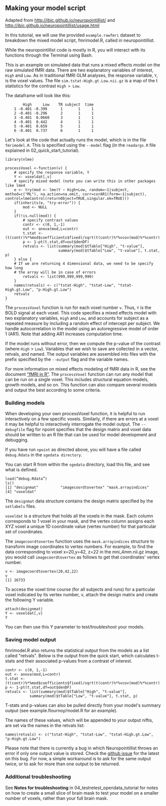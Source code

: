 ## Making your model script

Adapted from http://ibic.github.io/neuropointillist/ and http://ibic.github.io/neuropointillist/usage.html

In this tutorial, we will use the provided `example.rawfmri` dataset to breakdown the mixed model script, fmrimodel.R, called in neuropointillist.

While the neuropointillist code is mostly in R, you will interact with its functions through the Terminal using Bash.

This is an example on simulated data that runs a mixed effects model on the raw simulated fMRI data. There are two explanatory variables of interest, `High` and `Low`. As in traditional fMRI GLM analyses, the response variable, `Y`, is the voxel values. The file `sim.tstat-High.gt.Low.nii.gz` is a map of the t statistics for the contrast `High > Low`.

The dataframe will look like this:


            High     Low    TR subject  time
        1 -0.401 -0.399      1       1     1
        2 -0.401 -0.296      2       1     1
        3 -0.401  0.0660     3       1     1
        4 -0.401  0.442      4       1     1
        5 -0.401  0.659      5       1     1
        6 -0.401  0.737      6       1     1

Let's look at the code that actually runs the model, which is in the file `fmrimodel.R`. This is specified using the `--model` flag (in the `readargs.R` file explained in 02_quick_start_tutorial).

```
library(nlme)

processVoxel <-function(v) {
    # specify the response variable, Y
    Y <- voxeldat[,v]
    # specify mixed model (note you can write this in other packages like lme4
    e <- try(mod <- lme(Y ~ High+Low, random=~1|subject, method=c("ML"), na.action=na.omit, corr=corAR1(form=~1|subject), control=lmeControl(returnObject=TRUE,singular.ok=TRUE)))
    if(inherits(e, "try-error")) {
        mod <- NULL
    }
    if(!is.null(mod)) {
        # specify contrast values
        contr <- c(0, 1,-1)
        out <- anova(mod,L=contr)
        t.stat <- (t(contr)%*%mod$coefficients$fixed)/sqrt(t(contr)%*%vcov(mod)%*%contr)
        p <- 1-pt(t.stat,df=out$denDF)
        retvals <- list(summary(mod)$tTable["High", "t-value"],
                        summary(mod)$tTable["Low", "t-value"], t.stat, p)
    } else {
    # If we are returning 4 dimensional data, we need to be specify how long
    # the array will be in case of errors
        retvals <- list(999,999,999,999)
    }
    names(retvals) <- c("tstat-High", "tstat-Low", "tstat-High.gt.Low", "p-High.gt.Low")
    retvals
}
```

The `processVoxel` function is run for each voxel number `v`. Thus, `Y` is the BOLD signal at each voxel. This code specifies a mixed effects model with two explanatory variables, `High` and `Low`, and accounts for subject as a repeated measure by including a random effect of intercept per subject. We handle autocorrelation in the model using an autoregressive model of order 1 (AR1). Note that adding AR1 increases computation time.

If the model runs without error, then we compute the p-value of the contrast (where `High` > `Low`). Variables that we wish to save are collected in a vector, retvals, and named. The output variables are assembled into files with the prefix specified by the `--output` flag and the variable names.

For more information on mixed effects modeling of fMRI data in R, see the document [“fMRI in R”](https://github.com/madhyastha/fmriInR/blob/master/fmriInRWalkthrough.Rmd). The `processVoxel` function can run any model that can be run on a single voxel. This includes structural equation models, growth models, and so on. This function can also compare several models and output the best according to some criteria.

### Building models

When developing your own processVoxel function, it is helpful to run interactively on a few specific voxels. Similarly, if there are errors at a voxel it may be helpful to interactively interrogate the model output. The `--debugfile` flag for npoint specifies that the design matrix and voxel data should be written to an R file that can be used for model development and debugging.

If you have run `npoint` as directed above, you will have a file called `debug.Rdata` in the `sgedata directory`.

You can start R from within the `sgedata` directory, load this file, and see what is defined.
```
load(“debug.Rdata”)
ls()
[1] "designmat"          "imagecoordtovertex" "mask.arrayindices"
[4] "voxeldat"
```        
The `designmat` data structure contains the design matrix specified by the `setlabels` files.

`voxeldat` is a structure that holds all the voxels in the mask. Each column corresponds to 1 voxel in your mask, and the vertex column assigns each XYZ voxel a unique 1D coordinate value (vertex number) for that particular set of coordinates.

The `imagecoordtovertex` function uses the `mask.arrayindices` structure to transform image coordinates to vertex numbers. For example, to find the data corresponding to voxel x=20,y=42, z=22 in the mni_4mm.nii.gz image, you would call `imagecoordtovertex` as follows to get that coordinates' vertex number.

```
v <- imagecoordtovertex(20,42,22)
v
[1] 16733
```

To access the voxel time course (for all subjects and runs) for a particular voxel indicated by its vertex number, v, attach the design matrix and create the following Y variable.

```
attach(designmat)
Y <- voxeldat[,v]
Y
```

You can then use this Y parameter to test/troubleshoot your models.

### Saving model output

fmrimodel.R also returns the statistical output from the models as a list called "retvals". Below is the output from the quick start, which calculates t-stats and their associated p-values from a contrast of interest.

```
contr <- c(0, 1,-1)
out <- anova(mod,L=contr)
t.stat <- (t(contr)%*%mod$coefficients$fixed)/sqrt(t(contr)%*%vcov(mod)%*%contr)
p <- 1-pt(t.stat,df=out$denDF)
retvals <- list(summary(mod)$tTable["High", "t-value"],
           summary(mod)$tTable["Low", "t-value"], t.stat, p)
```

T-stats and p-values can also be pulled directly from your model's summary output (see example.flournoy/model.R for an example).

The names of these values, which will be appended to your output niftis, are set via the names in the retvals list:

```
names(retvals) <- c("tstat-High", "tstat-Low", "tstat-High.gt.Low", "p-High.gt.Low")
```

Please note that there is currently a bug in which Neuropointillist throws an error if only one output value is stored. Check the [github issue](https://github.com/IBIC/neuropointillist/issues/4) for the latest on this bug. For now, a simple workaround is to ask for the same output twice, or to ask for more than one output to be returned.  

### Additional troubleshooting
See **Notes for troubleshooting** in 04_testretest_opendata_tutorial for notes on how to create a small slice of brain mask to test your model on a smaller number of voxels, rather than your full brain mask.
